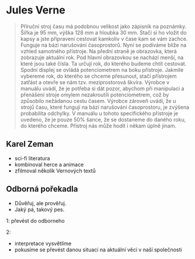 # Jules Verne

> Příruční stroj času má podobnou velikost jako zápisník na poznámky. Šířka je 95 mm, výška 128 mm a hloubka 30 mm. Stačí si ho vložit do kapsy a jste připraveni cestovat kamkoliv v čase kam se vám zachce. Funguje na bázi narušování časoprostorů. Nyní se podíváme blíže na vzhled samotného přístroje. Na přední straně je obrazovka, která zobrazuje aktuální rok. Pod hlavní obrazovkou se nachází menší, na které jsou také čísla. Ta určují rok, do kterého budeme chtít cestovat. Spodní displej se ovládá potenciometrem na boku přístroje. Jakmile vybereme rok, do kterého se chceme přesunout, stačí přístrojem zatřást a otevře se nám tzv. meziprostorová škvíra. Výrobce v manuálu uvádí, že je potřeba si dát pozor, abychom při manipulaci a přenášení stroje omylem nezakroutili potenciometrem, což by způsobilo nežádanou cestu časem. Výrobce zároveň uvádí, že u strojů času, které fungují na bázi narušování časoprostoru, je zvýšena probabilita odchylky. V manuálu u tohoto specifického přístroje je uvedeno, že je pouze 50% šance, že se dostaneme do daného roku, do kterého chceme. Přístroj nás může hodit i někam úplně jinam.

## Karel Zeman

-   sci-fi literatura
-   kombinoval herce a animace
-   zfilmoval několik Vernových textů

## Odborná pořekadla

-   Důvěřuj, ale prověřuj.
-   Jaký pá, takový pes.

1: převést do odborneho

2:

-   interpretace vysvětlíme
-   pokusíme se převést danou situaci na aktuální věci v naší společnosti
